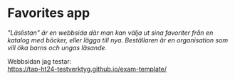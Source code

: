 # Favorites app

*"Läslistan" är en webbsida där man kan välja ut sina favoriter från en katalog med böcker, eller lägga till nya. Beställaren är en organisation som vill öka barns och ungas läsande.*

Webbsidan jag testar:  
https://tap-ht24-testverktyg.github.io/exam-template/